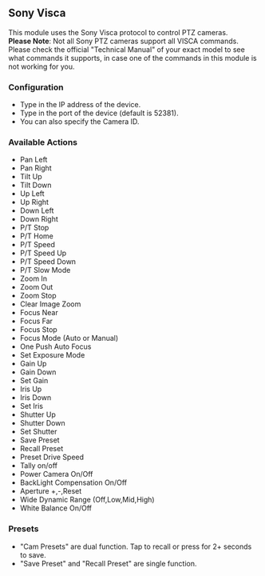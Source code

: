 ## Sony Visca
This module uses the Sony Visca protocol to control PTZ cameras.   
**Please Note**: Not all Sony PTZ cameras support all VISCA commands. Please check the official "Technical Manual" of your exact model to see what commands it supports, in case one of the commands in this module is not working for you.

### Configuration
* Type in the IP address of the device.
* Type in the port of the device (default is 52381).
* You can also specify the Camera ID.

### Available Actions
* Pan Left
* Pan Right
* Tilt Up
* Tilt Down
* Up Left
* Up Right
* Down Left
* Down Right
* P/T Stop
* P/T Home
* P/T Speed
* P/T Speed Up
* P/T Speed Down
* P/T Slow Mode
* Zoom In
* Zoom Out
* Zoom Stop
* Clear Image Zoom
* Focus Near
* Focus Far
* Focus Stop
* Focus Mode (Auto or Manual)
* One Push Auto Focus
* Set Exposure Mode
* Gain Up
* Gain Down
* Set Gain
* Iris Up
* Iris Down
* Set Iris
* Shutter Up
* Shutter Down
* Set Shutter
* Save Preset
* Recall Preset
* Preset Drive Speed
* Tally on/off
* Power Camera On/Off
* BackLight Compensation On/Off
* Aperture +,-,Reset
* Wide Dynamic Range (Off,Low,Mid,High)
* White Balance On/Off

### Presets
* "Cam Presets" are dual function. Tap to recall or press for 2+ seconds to save.
* "Save Preset" and "Recall Preset" are single function.
